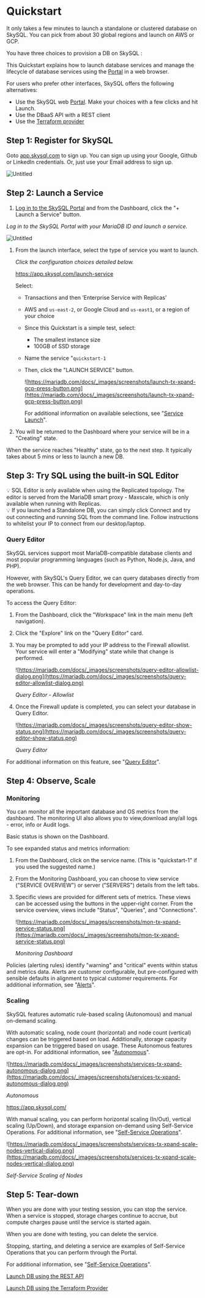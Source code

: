 # Quickstart

It only takes a few minutes to launch a standalone or clustered database on SkySQL. You can pick from about 30 global regions and launch on AWS or GCP. 

You have three choices to provision a DB on SkySQL :

This Quickstart explains how to launch database services and manage the lifecycle of database services using the [Portal](https://mariadb.com/docs/skysql-dbaas/working/nr-portal/) in a web browser.

For users who prefer other interfaces, SkySQL offers the following alternatives:

- Use the SkySQL web [Portal](Portal%20features%20a48bd73b584b4a9db9b84ca94f958adc.md). Make your choices with a few clicks and hit Launch.
- Use the DBaaS API with a REST client
- Use the [Terraform provider](https://mariadb.com/docs/skysql-dbaas/nr-quickstart/terraform-launch-walkthrough/)

## Step 1: Register for SkySQL

Goto [app.skysql.com](http://app.skysql.com) to sign up. You can sign up using your Google, Github or LinkedIn credentials. Or, just use your Email address to sign up. 

![Untitled](Untitled.png)

## Step 2: Launch a Service

1. [Log in to the SkySQL Portal](https://app.skysql.com/) and from the Dashboard, click the "+ Launch a Service" button.

*Log in to the SkySQL Portal with your MariaDB ID and launch a service.*

![Untitled](Untitled%201.png)

1. From the launch interface, select the type of service you want to launch.
    
    *Click the configuration choices detailed below.*
    
    https://app.skysql.com/launch-service
    
    Select:
    
    - Transactions and then ‘Enterprise Service with Replicas’
    - AWS and `us-east-2`, or Google Cloud and `us-east1`, or a region of your choice
    - Since this Quickstart is a simple test, select:
        - The smallest instance size
        - 100GB of SSD storage
    - Name the service "`quickstart-1`
    - Then, click the "LAUNCH SERVICE" button.
        
        ![https://mariadb.com/docs/_images/screenshots/launch-tx-xpand-gcp-press-button.png](https://mariadb.com/docs/_images/screenshots/launch-tx-xpand-gcp-press-button.png)
        
        For additional information on available selections, see "[Service Launch](https://mariadb.com/docs/skysql-dbaas/service-management/nr-launch/)".
        
2. You will be returned to the Dashboard where your service will be in a "Creating" state. 

When the service reaches "Healthy" state, go to the next step. It typically takes about 5 mins or less to launch a new DB. 

## Step 3: Try SQL using the built-in SQL Editor

<aside>
💡 SQL Editor is only available when using the Replicated topology. The editor is served from the MariaDB smart proxy - Maxscale, which is only available when running with Replicas.

</aside>

<aside>
💡 If you launched a Standalone DB, you can simply click Connect and try out connecting and running SQL from the command line. Follow instructions to whitelist your IP to connect from our desktop/laptop.

</aside>

### Query Editor

SkySQL services support most MariaDB-compatible database clients and most popular programming languages (such as Python, Node.js, Java, and PHP).

However, with SkySQL's Query Editor, we can query databases directly from the web browser. This can be handy for development and day-to-day operations.

To access the Query Editor:

1. From the Dashboard, click the "Workspace" link in the main menu (left navigation).
2. Click the "Explore" link on the "Query Editor" card.
3. You may be prompted to add your IP address to the Firewall allowlist. Your service will enter a "Modifying" state while that change is performed.
    
    ![https://mariadb.com/docs/_images/screenshots/query-editor-allowlist-dialog.png](https://mariadb.com/docs/_images/screenshots/query-editor-allowlist-dialog.png)
    
    *Query Editor - Allowlist*
    
4. Once the Firewall update is completed, you can select your database in Query Editor.
    
    ![https://mariadb.com/docs/_images/screenshots/query-editor-show-status.png](https://mariadb.com/docs/_images/screenshots/query-editor-show-status.png)
    
    *Query Editor*
    

For additional information on this feature, see "[Query Editor](https://mariadb.com/docs/skysql-dbaas/connect/nr-query-editor/)".

## Step 4: Observe, Scale

### Monitoring

You can monitor all the important database and OS metrics from the dashboard. The monitoring UI also allows you to view,download any/all logs - error, info or Audit logs. 

Basic status is shown on the Dashboard.

To see expanded status and metrics information:

1. From the Dashboard, click on the service name. (This is "quickstart-1" if you used the suggested name.)
2. From the Monitoring Dashboard, you can choose to view service ("SERVICE OVERVIEW") or server ("SERVERS") details from the left tabs.
3. Specific views are provided for different sets of metrics. These views can be accessed using the buttons in the upper-right corner. From the service overview, views include "Status", "Queries", and "Connections".
    
    ![https://mariadb.com/docs/_images/screenshots/mon-tx-xpand-service-status.png](https://mariadb.com/docs/_images/screenshots/mon-tx-xpand-service-status.png)
    
    *Monitoring Dashboard*
    

Policies (alerting rules) identify "warning" and "critical" events within status and metrics data. Alerts are customer configurable, but pre-configured with sensible defaults in alignment to typical customer requirements. For additional information, see "[Alerts](https://mariadb.com/docs/skysql-dbaas/service-management/nr-alerts/)".

### Scaling

SkySQL features automatic rule-based scaling (Autonomous) and manual on-demand scaling.

With automatic scaling, node count (horizontal) and node count (vertical) changes can be triggered based on load. Additionally, storage capacity expansion can be triggered based on usage. These Autonomous features are opt-in. For additional information, see "[Autonomous](https://mariadb.com/docs/skysql-dbaas/service-management/nr-autonomous/)".

![https://mariadb.com/docs/_images/screenshots/services-tx-xpand-autonomous-dialog.png](https://mariadb.com/docs/_images/screenshots/services-tx-xpand-autonomous-dialog.png)

*Autonomous*

https://app.skysql.com/

With manual scaling, you can perform horizontal scaling (In/Out), vertical scaling (Up/Down), and storage expansion on-demand using Self-Service Operations. For additional information, see "[Self-Service Operations](https://mariadb.com/docs/skysql-dbaas/service-management/nr-self-service/)".

![https://mariadb.com/docs/_images/screenshots/services-tx-xpand-scale-nodes-vertical-dialog.png](https://mariadb.com/docs/_images/screenshots/services-tx-xpand-scale-nodes-vertical-dialog.png)

*Self-Service Scaling of Nodes*

## Step 5: Tear-down

When you are done with your testing session, you can stop the service. When a service is stopped, storage charges continue to accrue, but compute charges pause until the service is started again.

When you are done with testing, you can delete the service.

Stopping, starting, and deleting a service are examples of Self-Service Operations that you can perform through the Portal.

For additional information, see "[Self-Service Operations](https://mariadb.com/docs/skysql-dbaas/service-management/nr-self-service/)".

[Launch DB using the REST API](Quickstart%20da3c5848d30348b1815026b2d24219a6/Launch%20DB%20using%20the%20REST%20API%20cf85a5036a454ee987bb392df694dfc3.md)

[Launch DB using the Terraform Provider](Quickstart%20da3c5848d30348b1815026b2d24219a6/Launch%20DB%20using%20the%20Terraform%20Provider%20ae9f036b2d7c43b3a6e162bcdd4b4c97.md)
